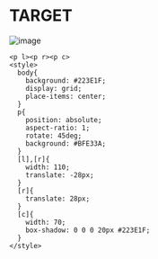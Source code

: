 # TARGET

![image](https://github.com/gaschneider/cssbattle/assets/16023844/4a76da54-b43c-4dd8-a075-671ecdae3edb)

```
<p l><p r><p c>
<style>
  body{
    background: #223E1F;
    display: grid;
    place-items: center;
  }
  p{
    position: absolute;
    aspect-ratio: 1;
    rotate: 45deg;
    background: #BFE33A;
  }
  [l],[r]{
    width: 110;
    translate: -28px;
  }
  [r]{
    translate: 28px;
  }
  [c]{
    width: 70;
    box-shadow: 0 0 0 20px #223E1F;
  }
</style>
```
